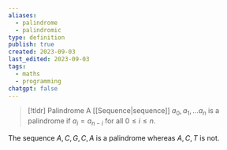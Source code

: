 ```yaml
---
aliases:
  - palindrome
  - palindromic
type: definition
publish: true
created: 2023-09-03
last_edited: 2023-09-03
tags:
  - maths
  - programming
chatgpt: false
---
```

> [!tldr] Palindrome
> A [[Sequence|sequence]] $a_0, a_1, \ldots a_n$ is a palindrome if $a_i = a_{n-i}$ for all $0 \leq i \leq n$. 

The sequence $A, C, G, C, A$ is a palindrome whereas $A, C, T$ is not.